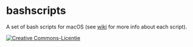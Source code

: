 # bashscripts 
A set of bash scripts for macOS (see [wiki](https://github.com/henricattoire/bashscripts/wiki/bashscripts-for-macOS) for more info about each script).

<a rel="license" href="http://creativecommons.org/licenses/by/4.0/"><img alt="Creative Commons-Licentie" style="border-width:0" src="https://i.creativecommons.org/l/by/4.0/88x31.png" /></a> 


